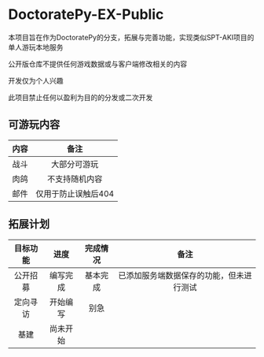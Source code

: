 # DoctoratePy-EX-Public

本项目旨在作为DoctoratePy的分支，拓展与完善功能，实现类似SPT-AKI项目的单人游玩本地服务

公开版仓库不提供任何游戏数据或与客户端修改相关的内容

开发仅为个人兴趣

此项目禁止任何以盈利为目的的分发或二次开发

## 可游玩内容

| 内容 | 备注 |
|:---:|:---:|
| 战斗 | 大部分可游玩 |
| 肉鸽 | 不支持随机内容 |
| 邮件 | 仅用于防止误触后404 |

## 拓展计划

| 目标功能 | 进度 | 完成情况 | 备注 |
|:---:|:---:|:---:|:---:|
| 公开招募 | 编写完成 | 基本完成 | 已添加服务端数据保存的功能，但未进行测试 |
| 定向寻访 | 开始编写 | 别急 |  |
| 基建 | 尚未开始 |  |  |
